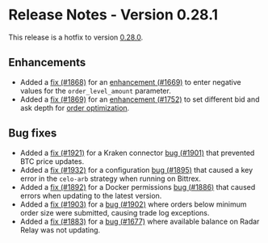 # Release Notes - Version 0.28.1

This release is a hotfix to version [0.28.0](/release-notes/0.28.0).

## Enhancements

* Added a [fix (#1868)](https://github.com/CoinAlpha/hummingbot/pull/1868) for an [enhancement (#1669)](https://github.com/CoinAlpha/hummingbot/issues/1669) to enter negative values for the `order_level_amount` parameter.
* Added a [fix (#1869)](https://github.com/CoinAlpha/hummingbot/pull/1869) for an [enhancement (#1752)](https://github.com/CoinAlpha/hummingbot/issues/1752) to set different bid and ask depth for [order optimization](/strategy-configs/order-optimization/).

## Bug fixes

* Added a [fix (#1921)](https://github.com/CoinAlpha/hummingbot/pull/1921) for a Kraken connector [bug (#1901)](https://github.com/CoinAlpha/hummingbot/issues/1901) that prevented BTC price updates.
* Added a [fix (#1932)](https://github.com/CoinAlpha/hummingbot/pull/1932) for a configuration [bug (#1895)](https://github.com/CoinAlpha/hummingbot/issues/1895) that caused a key error in the `celo-arb` strategy when running on Bittrex.
* Added a [fix (#1892)](https://github.com/CoinAlpha/hummingbot/pull/1892) for a Docker permissions [bug (#1886)](https://github.com/CoinAlpha/hummingbot/issues/1886) that caused errors when updating to the latest version.
* Added a [fix (#1903)](https://github.com/CoinAlpha/hummingbot/pull/1903) for a [bug (#1902)](https://github.com/CoinAlpha/hummingbot/issues/1902) where orders below minimum order size were submitted, causing trade log exceptions.
* Added a [fix (#1883)](https://github.com/CoinAlpha/hummingbot/pull/1883) for a [bug (#1677)](https://github.com/CoinAlpha/hummingbot/issues/1677) where available balance on Radar Relay was not updating.
